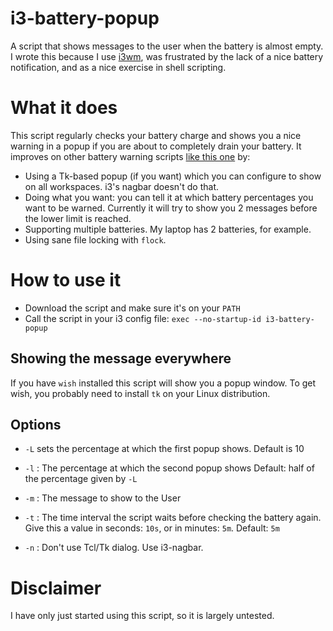 # i3-battery-popup
A script that shows messages to the user when the battery is almost empty. I wrote this because I use [i3wm](http://i3wm.org/), was frustrated by the lack of a nice battery notification, and as a nice exercise in shell scripting.

# What it does
This script regularly checks your battery charge and shows you a nice warning in a popup if you are about to completely drain your battery. It improves on other battery warning scripts [like this one](https://github.com/stagnation/i3-battery-warning) by:

- Using a Tk-based popup (if you want) which you can configure to show on all workspaces. i3's nagbar doesn't do that.
- Doing what you want: you can tell it at which battery percentages you want to be warned. Currently it will try to show you 2 messages before the lower limit is reached.
- Supporting multiple batteries. My laptop has 2 batteries, for example.
- Using sane file locking with `flock`.

# How to use it

- Download the script and make sure it's on your `PATH`
- Call the script in your i3 config file: `exec --no-startup-id i3-battery-popup`

## Showing the message everywhere

If you have `wish` installed this script will show you a popup window. To get wish, you probably need to install `tk` on your Linux distribution.

## Options

- `-L` sets the percentage at which the first popup shows. Default is 10
- `-l` : The percentage at which the second popup shows
     Default: half of the percentage given by `-L`

- `-m` : The message to show to the User

- `-t` : The time interval the script waits before checking the battery again.
      Give this a value in seconds: `10s`, or in minutes: `5m`.
      Default: `5m`

- `-n` : Don't use Tcl/Tk dialog. Use i3-nagbar.


# Disclaimer

I have only just started using this script, so it is largely untested.
